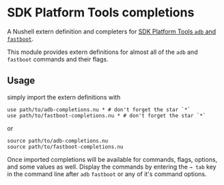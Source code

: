 # SDK Platform Tools completions

A Nushell extern definition and completers for [SDK Platform Tools `adb` and `fastboot`](https://developer.android.com/tools/releases/platform-tools).


This module provides extern definitions for almost all of the `adb` and `fastboot` commands and their flags.

## Usage

simply import the extern definitions with

```nu
use path/to/adb-completions.nu * # don't forget the star `*`
use path/to/fastboot-completions.nu * # don't forget the star `*`
```

or

```nu
source path/to/adb-completions.nu
source path/to/fastboot-completions.nu
```

Once imported completions will be available for commands, flags, options, and some values as well.
Display the commands by entering the `→ tab` key in the command line after `adb` `fastboot` or any of it's command options.

